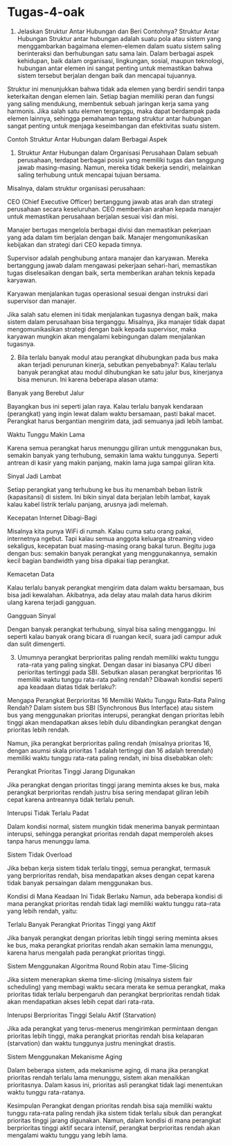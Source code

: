 # Tugas-4-oak
1. Jelaskan Struktur Antar Hubungan dan Beri Contohnya?
   Struktur Antar Hubungan
Struktur antar hubungan adalah suatu pola atau sistem yang menggambarkan bagaimana elemen-elemen dalam suatu sistem saling berinteraksi dan berhubungan satu sama lain. Dalam berbagai aspek kehidupan, baik dalam organisasi, lingkungan, sosial, maupun teknologi, hubungan antar elemen ini sangat penting untuk memastikan bahwa sistem tersebut berjalan dengan baik dan mencapai tujuannya.

Struktur ini menunjukkan bahwa tidak ada elemen yang berdiri sendiri tanpa keterkaitan dengan elemen lain. Setiap bagian memiliki peran dan fungsi yang saling mendukung, membentuk sebuah jaringan kerja sama yang harmonis. Jika salah satu elemen terganggu, maka dapat berdampak pada elemen lainnya, sehingga pemahaman tentang struktur antar hubungan sangat penting untuk menjaga keseimbangan dan efektivitas suatu sistem.

Contoh Struktur Antar Hubungan dalam Berbagai Aspek
1. Struktur Antar Hubungan dalam Organisasi Perusahaan
Dalam sebuah perusahaan, terdapat berbagai posisi yang memiliki tugas dan tanggung jawab masing-masing. Namun, mereka tidak bekerja sendiri, melainkan saling terhubung untuk mencapai tujuan bersama.

Misalnya, dalam struktur organisasi perusahaan:

CEO (Chief Executive Officer) bertanggung jawab atas arah dan strategi perusahaan secara keseluruhan. CEO memberikan arahan kepada manajer untuk memastikan perusahaan berjalan sesuai visi dan misi.

Manajer bertugas mengelola berbagai divisi dan memastikan pekerjaan yang ada dalam tim berjalan dengan baik. Manajer mengomunikasikan kebijakan dan strategi dari CEO kepada timnya.

Supervisor adalah penghubung antara manajer dan karyawan. Mereka bertanggung jawab dalam mengawasi pekerjaan sehari-hari, memastikan tugas diselesaikan dengan baik, serta memberikan arahan teknis kepada karyawan.

Karyawan menjalankan tugas operasional sesuai dengan instruksi dari supervisor dan manajer.

Jika salah satu elemen ini tidak menjalankan tugasnya dengan baik, maka sistem dalam perusahaan bisa terganggu. Misalnya, jika manajer tidak dapat mengomunikasikan strategi dengan baik kepada supervisor, maka karyawan mungkin akan mengalami kebingungan dalam menjalankan tugasnya.

2. Bila terlalu banyak modul atau perangkat dihubungkan pada bus maka akan terjadi penurunan kinerja, sebutkan penyebabnya?:
   Kalau terlalu banyak perangkat atau modul dihubungkan ke satu jalur bus, kinerjanya bisa menurun. Ini karena beberapa alasan utama:

Banyak yang Berebut Jalur

Bayangkan bus ini seperti jalan raya. Kalau terlalu banyak kendaraan (perangkat) yang ingin lewat dalam waktu bersamaan, pasti bakal macet. Perangkat harus bergantian mengirim data, jadi semuanya jadi lebih lambat.

Waktu Tunggu Makin Lama

Karena semua perangkat harus menunggu giliran untuk menggunakan bus, semakin banyak yang terhubung, semakin lama waktu tunggunya. Seperti antrean di kasir yang makin panjang, makin lama juga sampai giliran kita.

Sinyal Jadi Lambat

Setiap perangkat yang terhubung ke bus itu menambah beban listrik (kapasitansi) di sistem. Ini bikin sinyal data berjalan lebih lambat, kayak kalau kabel listrik terlalu panjang, arusnya jadi melemah.

Kecepatan Internet Dibagi-Bagi

Misalnya kita punya WiFi di rumah. Kalau cuma satu orang pakai, internetnya ngebut. Tapi kalau semua anggota keluarga streaming video sekaligus, kecepatan buat masing-masing orang bakal turun. Begitu juga dengan bus: semakin banyak perangkat yang menggunakannya, semakin kecil bagian bandwidth yang bisa dipakai tiap perangkat.

Kemacetan Data

Kalau terlalu banyak perangkat mengirim data dalam waktu bersamaan, bus bisa jadi kewalahan. Akibatnya, ada delay atau malah data harus dikirim ulang karena terjadi gangguan.

Gangguan Sinyal

Dengan banyak perangkat terhubung, sinyal bisa saling mengganggu. Ini seperti kalau banyak orang bicara di ruangan kecil, suara jadi campur aduk dan sulit dimengerti.

3. Umumnya perangkat berprioritas paling rendah memiliki waktu tunggu rata-rata yang paling singkat. Dengan dasar ini biasanya CPU diberi perioritas tertinggi pada SBI. Sebutkan alasan perangkat berprioritas 16 memiliki waktu tunggu rata-rata paling rendah? Dibawah kondisi seperti apa keadaan diatas tidak berlaku?:

  Mengapa Perangkat Berprioritas 16 Memiliki Waktu Tunggu Rata-Rata Paling Rendah?
Dalam sistem bus SBI (Synchronous Bus Interface) atau sistem bus yang menggunakan prioritas interupsi, perangkat dengan prioritas lebih tinggi akan mendapatkan akses lebih dulu dibandingkan perangkat dengan prioritas lebih rendah.

Namun, jika perangkat berprioritas paling rendah (misalnya prioritas 16, dengan asumsi skala prioritas 1 adalah tertinggi dan 16 adalah terendah) memiliki waktu tunggu rata-rata paling rendah, ini bisa disebabkan oleh:

Perangkat Prioritas Tinggi Jarang Digunakan

Jika perangkat dengan prioritas tinggi jarang meminta akses ke bus, maka perangkat berprioritas rendah justru bisa sering mendapat giliran lebih cepat karena antreannya tidak terlalu penuh.

Interupsi Tidak Terlalu Padat

Dalam kondisi normal, sistem mungkin tidak menerima banyak permintaan interupsi, sehingga perangkat prioritas rendah dapat memperoleh akses tanpa harus menunggu lama.

Sistem Tidak Overload

Jika beban kerja sistem tidak terlalu tinggi, semua perangkat, termasuk yang berprioritas rendah, bisa mendapatkan akses dengan cepat karena tidak banyak persaingan dalam menggunakan bus.

Kondisi di Mana Keadaan Ini Tidak Berlaku
Namun, ada beberapa kondisi di mana perangkat prioritas rendah tidak lagi memiliki waktu tunggu rata-rata yang lebih rendah, yaitu:

Terlalu Banyak Perangkat Prioritas Tinggi yang Aktif

Jika banyak perangkat dengan prioritas lebih tinggi sering meminta akses ke bus, maka perangkat prioritas rendah akan semakin lama menunggu, karena harus mengalah pada perangkat prioritas tinggi.

Sistem Menggunakan Algoritma Round Robin atau Time-Slicing

Jika sistem menerapkan skema time-slicing (misalnya sistem fair scheduling) yang membagi waktu secara merata ke semua perangkat, maka prioritas tidak terlalu berpengaruh dan perangkat berprioritas rendah tidak akan mendapatkan akses lebih cepat dari rata-rata.

Interupsi Berprioritas Tinggi Selalu Aktif (Starvation)

Jika ada perangkat yang terus-menerus mengirimkan permintaan dengan prioritas lebih tinggi, maka perangkat prioritas rendah bisa kelaparan (starvation) dan waktu tunggunya justru meningkat drastis.

Sistem Menggunakan Mekanisme Aging

Dalam beberapa sistem, ada mekanisme aging, di mana jika perangkat prioritas rendah terlalu lama menunggu, sistem akan menaikkan prioritasnya. Dalam kasus ini, prioritas asli perangkat tidak lagi menentukan waktu tunggu rata-ratanya.

Kesimpulan
Perangkat dengan prioritas rendah bisa saja memiliki waktu tunggu rata-rata paling rendah jika sistem tidak terlalu sibuk dan perangkat prioritas tinggi jarang digunakan. Namun, dalam kondisi di mana perangkat berprioritas tinggi aktif secara intensif, perangkat berprioritas rendah akan mengalami waktu tunggu yang lebih lama.
